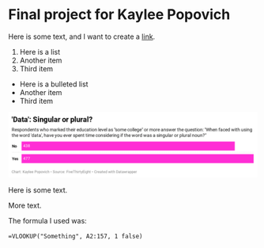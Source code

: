 # Final project for Kaylee Popovich

Here is some text, and I want to create a [link](https://wikipedia.org).

1. Here is a list
2. Another item
3. Third item

* Here is a bulleted list
* Another item
* Third item

!['Data': Singular or plural?](data-singular-or-plural-.png)

Here is some text.

More text.

The formula I used was:

```
=VLOOKUP("Something", A2:157, 1 false)
```

